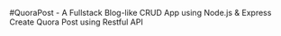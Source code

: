 #QuoraPost - A Fullstack Blog-like CRUD App using Node.js & Express
Create Quora Post using Restful API
